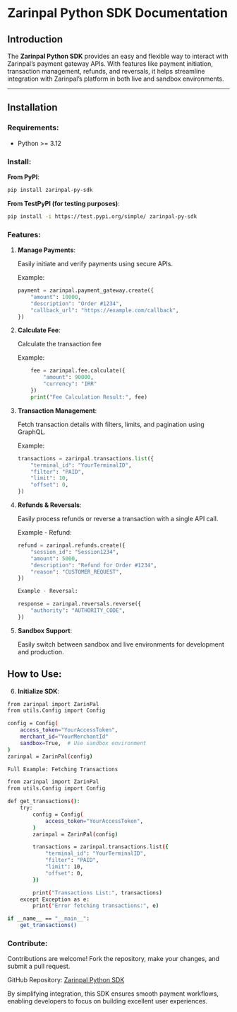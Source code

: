 # Zarinpal Python SDK Documentation

## **Introduction**

The **Zarinpal Python SDK** provides an easy and flexible way to interact with Zarinpal’s payment gateway APIs. With features like payment initiation, transaction management, refunds, and reversals, it helps streamline integration with Zarinpal’s platform in both live and sandbox environments.

---

## **Installation**

### **Requirements**:  
- Python >= 3.12

### **Install**:

**From PyPI**:
```bash
pip install zarinpal-py-sdk
```

**From TestPyPI (for testing purposes)**:
```bash
pip install -i https://test.pypi.org/simple/ zarinpal-py-sdk
```

### **Features**:

1. **Manage Payments**:

    Easily initiate and verify payments using secure APIs.

    Example:
    ```python
    payment = zarinpal.payment_gateway.create({  
        "amount": 10000,  
        "description": "Order #1234",  
        "callback_url": "https://example.com/callback",  
    })
    ```
2. **Calculate Fee**:

    Calculate the transaction fee

    Example:
    ```python
        fee = zarinpal.fee.calculate({
            "amount": 90000,
            "currency": "IRR"
        })
        print("Fee Calculation Result:", fee)

    ```

3. **Transaction Management**:

    Fetch transaction details with filters, limits, and pagination using GraphQL.

    Example:
    ```python
    transactions = zarinpal.transactions.list({  
        "terminal_id": "YourTerminalID",  
        "filter": "PAID",  
        "limit": 10,  
        "offset": 0,  
    })
    ```

4. **Refunds & Reversals**:

    Easily process refunds or reverse a transaction with a single API call.

    Example - Refund:
    ```python
    refund = zarinpal.refunds.create({  
        "session_id": "Session1234",  
        "amount": 5000,  
        "description": "Refund for Order #1234",  
        "reason": "CUSTOMER_REQUEST",  
    })

    Example - Reversal:

    response = zarinpal.reversals.reverse({  
        "authority": "AUTHORITY_CODE",  
    })
    ```

5. **Sandbox Support**:

    Easily switch between sandbox and live environments for development and production.

## **How to Use**:

6. **Initialize SDK**:

```bash
from zarinpal import ZarinPal  
from utils.Config import Config  

config = Config(  
    access_token="YourAccessToken",  
    merchant_id="YourMerchantId"
    sandbox=True,  # Use sandbox environment  
)  
zarinpal = ZarinPal(config)  

Full Example: Fetching Transactions

from zarinpal import ZarinPal  
from utils.Config import Config  

def get_transactions():  
    try:  
        config = Config(  
            access_token="YourAccessToken",  
        )  
        zarinpal = ZarinPal(config)  

        transactions = zarinpal.transactions.list({  
            "terminal_id": "YourTerminalID",  
            "filter": "PAID",  
            "limit": 10,  
            "offset": 0,  
        })  

        print("Transactions List:", transactions)  
    except Exception as e:  
        print("Error fetching transactions:", e)  

if __name__ == "__main__":  
    get_transactions()
```
### **Contribute**:

Contributions are welcome! Fork the repository, make your changes, and submit a pull request.

GitHub Repository: [Zarinpal Python SDK](https://github.com/ImanAttary/zarinpal_py_sdk)

By simplifying integration, this SDK ensures smooth payment workflows, enabling developers to focus on building excellent user experiences.
